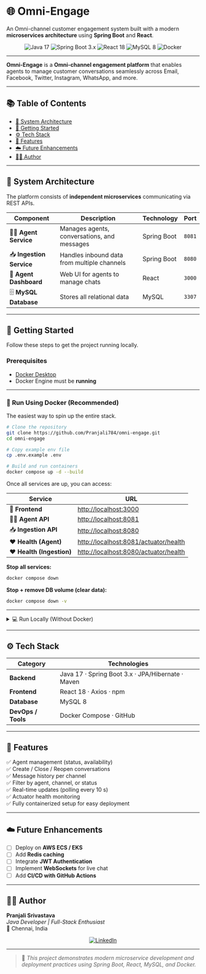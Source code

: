 # 🌐 Omni-Engage 

An Omni-channel customer engagement system built with a modern **microservices architecture** using **Spring Boot** and **React**.

<p align="center">
  <img src="https://img.shields.io/badge/Java-17-blue.svg?logo=java&logoColor=white" alt="Java 17">
  <img src="https://img.shields.io/badge/Spring_Boot-3.x-brightgreen.svg?logo=spring&logoColor=white" alt="Spring Boot 3.x">
  <img src="https://img.shields.io/badge/React-18-blue.svg?logo=react&logoColor=white" alt="React 18">
  <img src="https://img.shields.io/badge/MySQL-8-orange.svg?logo=mysql&logoColor=white" alt="MySQL 8">
  <img src="https://img.shields.io/badge/Docker-Active-blue.svg?logo=docker&logoColor=white" alt="Docker">
</p>

---

**Omni-Engage** is a  **Omni-channel engagement platform** that enables agents to manage customer conversations seamlessly across Email, Facebook, Twitter, Instagram, WhatsApp, and more.

---

## 📚 Table of Contents

- [🧩 System Architecture](#-system-architecture)
- [🚀 Getting Started](#-getting-started)
- [⚙️ Tech Stack](#️-tech-stack)
- [🧠 Features](#-features)
- [☁️ Future Enhancements](#-future-enhancements)
- [🧑‍💼 Author](#-author)

---

## 🧩 System Architecture

The platform consists of **independent microservices** communicating via REST APIs.

| Component | Description | Technology | Port |
|------------|--------------|-------------|------|
| 🧑‍💻 **Agent Service** | Manages agents, conversations, and messages | Spring Boot | `8081` |
| 📥 **Ingestion Service** | Handles inbound data from multiple channels | Spring Boot | `8080` |
| 💬 **Agent Dashboard** | Web UI for agents to manage chats | React | `3000` |
| 🗄️ **MySQL Database** | Stores all relational data | MySQL | `3307` |

---

## 🚀 Getting Started

Follow these steps to get the project running locally.

### Prerequisites
- [Docker Desktop](https://www.docker.com/products/docker-desktop)
- Docker Engine must be **running**

---

### 🐳 Run Using Docker (Recommended)

The easiest way to spin up the entire stack.

```bash
# Clone the repository
git clone https://github.com/Pranjali784/omni-engage.git
cd omni-engage

# Copy example env file
cp .env.example .env

# Build and run containers
docker compose up -d --build
```

Once all services are up, you can access:

| Service | URL |
|----------|-----|
| 💬 **Frontend** | [http://localhost:3000](http://localhost:3000) |
| 🧑‍💻 **Agent API** | [http://localhost:8081](http://localhost:8081) |
| 📥 **Ingestion API** | [http://localhost:8080](http://localhost:8080) |
| ❤️ **Health (Agent)** | [http://localhost:8081/actuator/health](http://localhost:8081/actuator/health) |
| ❤️ **Health (Ingestion)** | [http://localhost:8080/actuator/health](http://localhost:8080/actuator/health) |

**Stop all services:**
```bash
docker compose down
```

**Stop + remove DB volume (clear data):**
```bash
docker compose down -v
```

---

<details>
<summary>💻 Run Locally (Without Docker)</summary>

### 1️⃣ Agent Service
```bash
cd agent-service
cp src/main/resources/application-example.properties src/main/resources/application.properties
./mvnw spring-boot:run
```

### 2️⃣ Ingestion Service
```bash
cd ingestion-service
cp src/main/resources/application-example.properties src/main/resources/application.properties
./mvnw spring-boot:run
```

### 3️⃣ Agent Dashboard (Frontend)
```bash
cd agent-dashboard
npm install
npm start
```

### 4️⃣ MySQL Configuration
```text
Database: omni_engage
User: omni
Password: omni123
```
</details>

---

## ⚙️ Tech Stack

| Category | Technologies |
|-----------|---------------|
| **Backend** | Java 17 · Spring Boot 3.x · JPA/Hibernate · Maven |
| **Frontend** | React 18 · Axios · npm |
| **Database** | MySQL 8 |
| **DevOps / Tools** | Docker Compose · GitHub |

---

## 🧠 Features

✅ Agent management (status, availability)  
✅ Create / Close / Reopen conversations  
✅ Message history per channel  
✅ Filter by agent, channel, or status  
✅ Real-time updates (polling every 10 s)  
✅ Actuator health monitoring  
✅ Fully containerized setup for easy deployment  

---

## ☁️ Future Enhancements

- [ ] Deploy on **AWS ECS / EKS**
- [ ] Add **Redis caching**
- [ ] Integrate **JWT Authentication**
- [ ] Implement **WebSockets** for live chat
- [ ] Add **CI/CD with GitHub Actions**

---

## 🧑‍💼 Author

**Pranjali Srivastava**  
*Java Developer | Full-Stack Enthusiast*  
📍 Chennai, India  

<p align="center">
  <a href="https://www.linkedin.com/in/pranjali784/" target="_blank">
    <img src="https://img.shields.io/badge/LinkedIn-Pranjali%20Srivastava-0077B5?style=for-the-badge&logo=linkedin&logoColor=white" alt="LinkedIn">
  </a>
</p>

---

> 🐳 *This project demonstrates modern microservice development and deployment practices using Spring Boot, React, MySQL, and Docker.*


